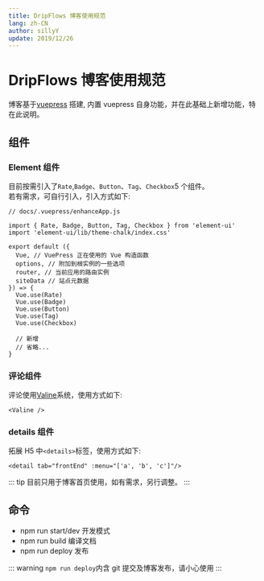 ```yaml
---
title: DripFlows 博客使用规范
lang: zh-CN
author: sillyY
update: 2019/12/26
---
```

# DripFlows 博客使用规范

博客基于[vuepress](https://v1.vuepress.vuejs.org/zh/guide/) 搭建, 内置 vuepress 自身功能，并在此基础上新增功能，特在此说明。

## 组件

### Element 组件

目前按需引入了`Rate`,`Badge`、`Button`、`Tag`、`Checkbox`5 个组件。  
若有需求，可自行引入，引入方式如下:

```
// docs/.vuepress/enhanceApp.js

import { Rate, Badge, Button, Tag, Checkbox } from 'element-ui'
import 'element-ui/lib/theme-chalk/index.css'

export default ({
  Vue, // VuePress 正在使用的 Vue 构造函数
  options, // 附加到根实例的一些选项
  router, // 当前应用的路由实例
  siteData // 站点元数据
}) => {
  Vue.use(Rate)
  Vue.use(Badge)
  Vue.use(Button)
  Vue.use(Tag)
  Vue.use(Checkbox)

  // 新增
  // 省略...
}

```

### 评论组件

评论使用[Valine](https://valine.js.org/)系统，使用方式如下:

```
<Valine />
```

### details 组件

拓展 H5 中`<details>`标签，使用方式如下:

```
<detail tab="frontEnd" :menu="['a', 'b', 'c']"/>
```

::: tip
目前只用于博客首页使用，如有需求，另行调整。
:::

## 命令

- npm run start/dev 开发模式
- npm run build 编译文档
- npm run deploy 发布

::: warning
`npm run deploy`内含 git 提交及博客发布，请小心使用
:::

<Valine />
